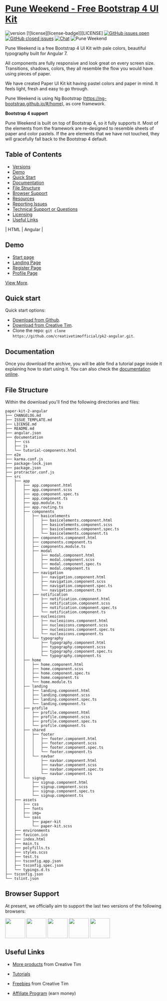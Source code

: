 # [Pune Weekend - Free Bootstrap 4 UI Kit](https://demos.creative-tim.com/paper-kit-2-angular/)

![version](https://img.shields.io/badge/version-1.1.0-blue.svg) [![license][license-badge]][LICENSE] [![GitHub issues open](https://img.shields.io/github/issues/creativetimofficial/paper-kit-2-angular.svg?maxAge=2592000)](https://github.com/creativetimofficial/paper-kit-2-angular/issues?q=is%3Aopen+is%3Aissue) [![GitHub closed issues](https://img.shields.io/github/issues-closed-raw/creativetimofficial/paper-kit-2-angular.svg?maxAge=259200)](https://github.com/creativetimofficial/paper-kit-2-angular/issues?q=is%3Aissue+is%3Aclosed) [![Chat](https://img.shields.io/badge/chat-on%20discord-7289da.svg)](https://discord.gg/E4aHAQy)
![Pune Weekend](https://s3.amazonaws.com/creativetim_bucket/products/65/original/opt_pk2_angular_thumbnail.jpg "Pune Weekend Free")

Pune Weekend is a free Bootstrap 4 UI Kit with pale colors, beautiful typography built for Angular 7.

All components are fully responsive and look great on every screen size. Transitions, shadows, colors, they all resemble the flow you would have using pieces of paper.

We have created Paper UI Kit kit having pastel colors and paper in mind. It feels light, fresh and easy to go through.

Pune Weekend is using Ng Bootstrap (https://ng-bootstrap.github.io/#/home), as core framework.

**Bootstrap 4 support**

Pune Weekend is built on top of Bootstrap 4, so it fully supports it. Most of the elements from the framework are re-designed to resemble sheets of paper and color pastels. If the are elements that we have not touched, they will gracefully fall back to the Bootstrap 4 default.

## Table of Contents

* [Versions](#versions)
* [Demo](#demo)
* [Quick Start](#quick-start)
* [Documentation](#documentation)
* [File Structure](#file-structure)
* [Browser Support](#browser-support)
* [Resources](#resources)
* [Reporting Issues](#reporting-issues)
* [Technical Support or Questions](#technical-support-or-questions)
* [Licensing](#licensing)
* [Useful Links](#useful-links)


| HTML | Angular |


## Demo

- [Start page](https://demos.creative-tim.com/paper-kit-2-angular/home)
- [Landing Page](https://demos.creative-tim.com/paper-kit-2-angular/landing)
- [Register Page](https://demos.creative-tim.com/paper-kit-2-angular/signup)
- [Profile Page](https://demos.creative-tim.com/paper-kit-2-angular/user-profile)

[View More](https://demos.creative-tim.com/paper-kit-2-angular/).


## Quick start

Quick start options:

- [Download from Github](https://github.com/creativetimofficial/pk2-angular.git).
- [Download from Creative Tim](https://www.creative-tim.com/product/paper-kit-2-angular).
- Clone the repo: `git clone https://github.com/creativetimofficial/pk2-angular.git`.


## Documentation

Once you download the archive, you will be able find a tutorial page inside it explaining how to start using it. You can also check the [documentation online](https://demos.creative-tim.com/paper-kit-2-angular/documentation/tutorial).

## File Structure

Within the download you'll find the following directories and files:

```
paper-kit-2-angular
├── CHANGELOG.md
├── ISSUE_TEMPLATE.md
├── LICENSE.md
├── README.md
├── angular.json
├── documentation
│   ├── css
│   ├── js
│   └── tutorial-components.html
├── e2e
├── karma.conf.js
├── package-lock.json
├── package.json
├── protractor.conf.js
├── src
│   ├── app
│   │   ├── app.component.html
│   │   ├── app.component.scss
│   │   ├── app.component.spec.ts
│   │   ├── app.component.ts
│   │   ├── app.module.ts
│   │   ├── app.routing.ts
│   │   ├── components
│   │   │   ├── basicelements
│   │   │   │   ├── basicelements.component.html
│   │   │   │   ├── basicelements.component.scss
│   │   │   │   ├── basicelements.component.spec.ts
│   │   │   │   └── basicelements.component.ts
│   │   │   ├── components.component.html
│   │   │   ├── components.component.ts
│   │   │   ├── components.module.ts
│   │   │   ├── modal
│   │   │   │   ├── modal.component.html
│   │   │   │   ├── modal.component.scss
│   │   │   │   ├── modal.component.spec.ts
│   │   │   │   └── modal.component.ts
│   │   │   ├── navigation
│   │   │   │   ├── navigation.component.html
│   │   │   │   ├── navigation.component.scss
│   │   │   │   ├── navigation.component.spec.ts
│   │   │   │   └── navigation.component.ts
│   │   │   ├── notification
│   │   │   │   ├── notification.component.html
│   │   │   │   ├── notification.component.scss
│   │   │   │   ├── notification.component.spec.ts
│   │   │   │   └── notification.component.ts
│   │   │   ├── nucleoicons
│   │   │   │   ├── nucleoicons.component.html
│   │   │   │   ├── nucleoicons.component.scss
│   │   │   │   ├── nucleoicons.component.spec.ts
│   │   │   │   └── nucleoicons.component.ts
│   │   │   └── typography
│   │   │       ├── typography.component.html
│   │   │       ├── typography.component.scss
│   │   │       ├── typography.component.spec.ts
│   │   │       └── typography.component.ts
│   │   ├── home
│   │   │   ├── home.component.html
│   │   │   ├── home.component.scss
│   │   │   ├── home.component.spec.ts
│   │   │   ├── home.component.ts
│   │   │   └── home.module.ts
│   │   ├── landing
│   │   │   ├── landing.component.html
│   │   │   ├── landing.component.scss
│   │   │   ├── landing.component.spec.ts
│   │   │   └── landing.component.ts
│   │   ├── profile
│   │   │   ├── profile.component.html
│   │   │   ├── profile.component.scss
│   │   │   ├── profile.component.spec.ts
│   │   │   └── profile.component.ts
│   │   ├── shared
│   │   │   ├── footer
│   │   │   │   ├── footer.component.html
│   │   │   │   ├── footer.component.scss
│   │   │   │   ├── footer.component.spec.ts
│   │   │   │   └── footer.component.ts
│   │   │   └── navbar
│   │   │       ├── navbar.component.html
│   │   │       ├── navbar.component.scss
│   │   │       ├── navbar.component.spec.ts
│   │   │       └── navbar.component.ts
│   │   └── signup
│   │       ├── signup.component.html
│   │       ├── signup.component.scss
│   │       ├── signup.component.spec.ts
│   │       └── signup.component.ts
│   ├── assets
│   │   ├── css
│   │   ├── fonts
│   │   ├── img=
│   │   └── sass
│   │       ├── paper-kit
│   │       └── paper-kit.scss
│   ├── environments
│   ├── favicon.ico
│   ├── index.html
│   ├── main.ts
│   ├── polyfills.ts
│   ├── styles.scss
│   ├── test.ts
│   ├── tsconfig.app.json
│   ├── tsconfig.spec.json
│   └── typings.d.ts
├── tsconfig.json
└── tslint.json

```
## Browser Support

At present, we officially aim to support the last two versions of the following browsers:

<img src="https://s3.amazonaws.com/creativetim_bucket/github/browser/chrome.png" width="64" height="64"> <img src="https://s3.amazonaws.com/creativetim_bucket/github/browser/firefox.png" width="64" height="64"> <img src="https://s3.amazonaws.com/creativetim_bucket/github/browser/edge.png" width="64" height="64"> <img src="https://s3.amazonaws.com/creativetim_bucket/github/browser/safari.png" width="64" height="64"> <img src="https://s3.amazonaws.com/creativetim_bucket/github/browser/opera.png" width="64" height="64">

## Useful Links

- [More products](https://www.creative-tim.com/bootstrap-themes) from Creative Tim

- [Tutorials](https://www.youtube.com/channel/UCVyTG4sCw-rOvB9oHkzZD1w)

- [Freebies](https://www.creative-tim.com/bootstrap-themes/free) from Creative Tim

- [Affiliate Program](https://www.creative-tim.com/affiliates/new) (earn money)
